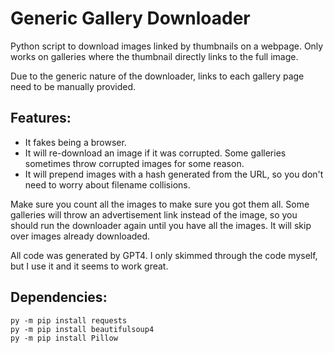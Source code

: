 # Generic Gallery Downloader
Python script to download images linked by thumbnails on a webpage. Only works on galleries where the thumbnail directly links to the full image.

Due to the generic nature of the downloader, links to each gallery page need to be manually provided.

## Features:

* It fakes being a browser.
* It will re-download an image if it was corrupted. Some galleries sometimes throw corrupted images for some reason.
* It will prepend images with a hash generated from the URL, so you don't need to worry about filename collisions.

Make sure you count all the images to make sure you got them all. Some galleries will throw an advertisement link instead of the image, so you should run the downloader again until you have all the images. It will skip over images already downloaded.

All code was generated by GPT4. I only skimmed through the code myself, but I use it and it seems to work great.

## Dependencies:
```
py -m pip install requests
py -m pip install beautifulsoup4
py -m pip install Pillow
```

